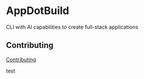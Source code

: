 # AppDotBuild

CLI with AI capabilities to create full-stack applications

## Contributing

[Contributing](./CONTRIBUTING.md)

test
